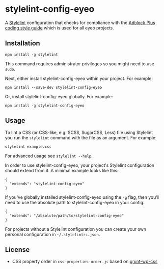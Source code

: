 # stylelint-config-eyeo

A [Stylelint](https://stylelint.io) configuration that checks for compliance
with the [Adblock Plus coding style guide](https://adblockplus.org/coding-style#html-css)
which is used for all eyeo projects.

## Installation

    npm install -g stylelint

This command requires administrator privileges so you might need to use `sudo`.

Next, either install stylelint-config-eyeo within your project. For example:

    npm install --save-dev stylelint-config-eyeo

Or, install stylelint-config-eyeo globally. For example:

    npm install -g stylelint-config-eyeo

## Usage

To lint a CSS (or CSS-like, e.g. SCSS, SugarCSS, Less) file using Stylelint
you run the `stylelint` command with the file as an argument. For example:

    stylelint example.css

For advanced usage see `stylelint --help`.

In order to use stylelint-config-eyeo, your project's Stylelint configuration
should extend from it. A minimal example looks like this:

    {
      "extends": "stylelint-config-eyeo"
    }

If you've globally installed stylelint-config-eyeo using the `-g` flag, then
you'll need to use the absolute path to stylelint-config-eyeo in your config.

    {
      "extends": "/absolute/path/to/stylelint-config-eyeo"
    }

For projects without a Stylelint configuration you can create your own
personal configuration in `~/.stylelintrc.json`.

## License

- CSS property order in `css-properties-order.js` based on [grunt-wp-css](https://github.com/cedaro/grunt-wp-css/blob/develop/tasks/config/default.json)
